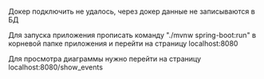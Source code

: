 Докер подключить не удалось, через докер данные не записываются в БД

Для запуска приложения прописать команду "./mvnw spring-boot:run" в корневой папке приложения и перейти на страницу localhost:8080

Для просмотра диаграммы нужно перейти на страницу localhost:8080/show_events
